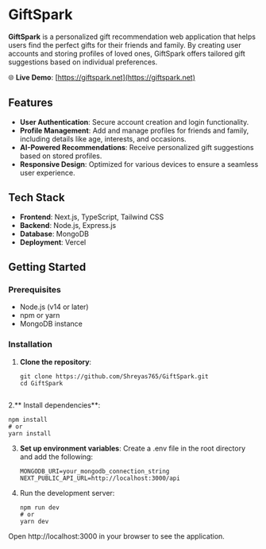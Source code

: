 # GiftSpark

**GiftSpark** is a personalized gift recommendation web application that helps users find the perfect gifts for their friends and family. By creating user accounts and storing profiles of loved ones, GiftSpark offers tailored gift suggestions based on individual preferences.

🌐 **Live Demo**: [https://giftspark.net](https://giftspark.net)

## Features

- **User Authentication**: Secure account creation and login functionality.
- **Profile Management**: Add and manage profiles for friends and family, including details like age, interests, and occasions.
- **AI-Powered Recommendations**: Receive personalized gift suggestions based on stored profiles.
- **Responsive Design**: Optimized for various devices to ensure a seamless user experience.

## Tech Stack

- **Frontend**: Next.js, TypeScript, Tailwind CSS
- **Backend**: Node.js, Express.js
- **Database**: MongoDB
- **Deployment**: Vercel

## Getting Started

### Prerequisites

- Node.js (v14 or later)
- npm or yarn
- MongoDB instance

### Installation

1. **Clone the repository**:
   ```
   git clone https://github.com/Shreyas765/GiftSpark.git
   cd GiftSpark
  
2.** Install dependencies**:
   ```
   npm install
   # or
   yarn install
   ```
3. **Set up environment variables**:
   Create a .env file in the root directory and add the following:
   ```
   MONGODB_URI=your_mongodb_connection_string
   NEXT_PUBLIC_API_URL=http://localhost:3000/api
   ```
5. Run the development server:
   ```
   npm run dev
   # or
   yarn dev
   ```
Open http://localhost:3000 in your browser to see the application.
